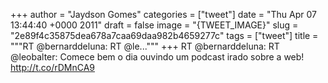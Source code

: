 
+++
author = "Jaydson Gomes"
categories = ["tweet"]
date = "Thu Apr 07 13:44:40 +0000 2011"
draft = false
image = "{TWEET_IMAGE}"
slug = "2e89f4c35875dea678a7caa69daa982b4659277c"
tags = ["tweet"]
title = """RT @bernarddeluna: RT @le..."""
+++
RT @bernarddeluna: RT @leobalter: Comece bem o dia ouvindo um podcast irado sobre a web! http://t.co/rDMnCA9
